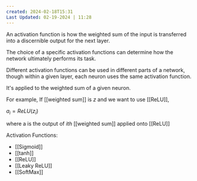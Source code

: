 ```yaml
---
created: 2024-02-18T15:31
Last Updated: 02-19-2024 | 11:28
---
```

An activation function is how the weighted sum of the input is transferred into a discernible output for the next layer.

The choice of a specific activation functions can determine how the network ultimately performs its task. 

Different activation functions can be used in different parts of a network, though within a given layer, each neuron uses the same activation function.

It's applied to the weighted sum of a given neuron.

For example, If [[weighted sum]] is $z$ and we want to use [[ReLU]],

$a_i = ReLU(z_i)$

where a is the output of $ith$ [[weighted sum]] applied onto [[ReLU]]

Activation Functions:
- [[Sigmoid]]
- [[tanh]]
- [[ReLU]]
- [[Leaky ReLU]]
- [[SoftMax]]